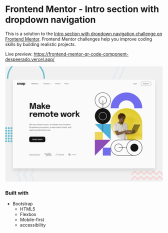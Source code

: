 # Frontend Mentor - Intro section with dropdown navigation

This is a solution to the [Intro section with dropdown navigation challenge on Frontend Mentor](https://www.frontendmentor.io/challenges/intro-section-with-dropdown-navigation-ryaPetHE5). Frontend Mentor challenges help you improve coding skills by building realistic projects.

Live preview: https://frontend-mentor-qr-code-component-despeerado.vercel.app/

![Design preview for the QR code component coding challenge](./design/desktop-preview.jpg)

### Built with

- Bootstrap
  - HTML5
  - Flexbox
  - Mobile-first
  - accessibility
